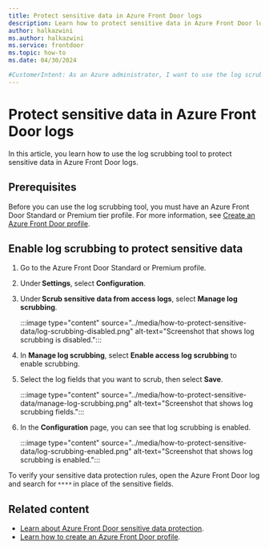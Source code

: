 ```yaml
---
title: Protect sensitive data in Azure Front Door logs
description: Learn how to protect sensitive data in Azure Front Door logs by using the log scrubbing tool.
author: halkazwini
ms.author: halkazwini
ms.service: frontdoor
ms.topic: how-to
ms.date: 04/30/2024

#CustomerIntent: As an Azure administrator, I want to use the log scrubbing tool so that I can protect sensitive data in Azure Front Door logs.
---
```


# Protect sensitive data in Azure Front Door logs

In this article, you learn how to use the log scrubbing tool to protect sensitive data in Azure Front Door logs.

## Prerequisites

Before you can use the log scrubbing tool, you must have an Azure Front Door Standard or Premium tier profile. For more information, see [Create an Azure Front Door profile](../create-front-door-portal.md).

## Enable log scrubbing to protect sensitive data


1. Go to the Azure Front Door Standard or Premium profile.

1. Under **Settings**, select **Configuration**. 

1. Under **Scrub sensitive data from access logs**, select **Manage log scrubbing**. 

   :::image type="content" source="../media/how-to-protect-sensitive-data/log-scrubbing-disabled.png" alt-text="Screenshot that shows log scrubbing is disabled.":::

1. In **Manage log scrubbing**, select **Enable access log scrubbing** to enable scrubbing. 

1. Select the log fields that you want to scrub, then select **Save**.

   :::image type="content" source="../media/how-to-protect-sensitive-data/manage-log-scrubbing.png" alt-text="Screenshot that shows log scrubbing fields.":::

1. In the **Configuration** page, you can see that log scrubbing is enabled.

   :::image type="content" source="../media/how-to-protect-sensitive-data/log-scrubbing-enabled.png" alt-text="Screenshot that shows log scrubbing is enabled.":::

To verify your sensitive data protection rules, open the Azure Front Door log and search for `****` in place of the sensitive fields.

## Related content

- [Learn about Azure Front Door sensitive data protection](../create-front-door-portal.md).
- [Learn how to create an Azure Front Door profile](sensitive-data-protection.md).
